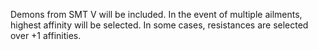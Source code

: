Demons from SMT V will be included. In the event of multiple ailments, highest affinity will be selected. In some cases, resistances are selected over +1 affinities.
